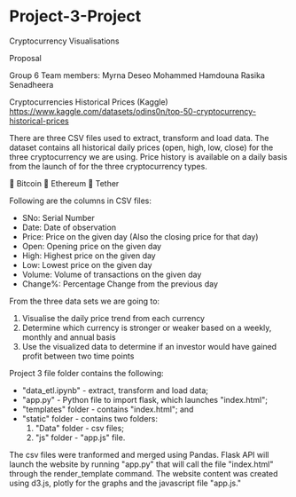 # Project-3-Project
Cryptocurrency Visualisations 


Proposal 

Group 6
Team members:
Myrna Deseo
Mohammed Hamdouna
Rasika Senadheera

Cryptocurrencies Historical Prices
(Kaggle)
https://www.kaggle.com/datasets/odins0n/top-50-cryptocurrency-historical-prices

There are three CSV files used to extract, transform and load data.
The dataset contains all historical daily prices (open, high, low, close) for the three cryptocurrency we are using.  Price history is available on a daily basis from the launch of for the three cryptocurrency types.

	Bitcoin
	Ethereum
	Tether

Following are the columns in CSV files:

- SNo:      Serial Number
- Date:     Date of observation
- Price:    Price on the given day (Also the closing price for that day)
- Open:     Opening price on the given day
- High:     Highest price on the given day
- Low:      Lowest price on the given day
- Volume:   Volume of transactions on the given day
- Change%:  Percentage Change from the previous day

From the three data sets we are going to:
1.	Visualise the daily price trend from each currency
2.	Determine which currency is stronger or weaker based on a weekly, monthly and annual basis
3.	Use the visualized data to determine if an investor would have gained profit between two time points

Project 3 file folder contains the following:

   - "data_etl.ipynb" - extract, transform and load data;
   - "app.py" - Python file to import flask, which launches "index.html";
   - "templates" folder - contains "index.html";  and 
   - "static" folder - contains two folders:
      1. "Data" folder - csv files;
      2. "js" folder - "app.js" file.

The csv files were tranformed and merged using Pandas. Flask API will launch the website by running "app.py" that will call the file "index.html" through the render_template command. The website content was created using d3.js, plotly for the graphs and the javascript file "app.js." 

